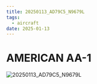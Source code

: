 ```yaml
---
title: 20250113_AD79C5_N9679L
tags:
  - aircraft
date: 2025-01-13
---
```


# AMERICAN AA-1

![20250113_AD79C5_N9679L](/aircraft/20250113_AD79C5_N9679L.jpg)